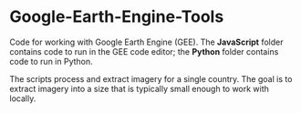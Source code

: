 # Google-Earth-Engine-Tools

Code for working with Google Earth Engine (GEE). The **JavaScript** folder contains code to run in the GEE code editor; the **Python** folder contains code to run in Python.

The scripts process and extract imagery for a single country. The goal is to extract imagery into a size that is typically small enough to work with locally.
